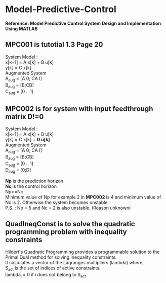 
# Model-Predictive-Control
 **Reference: Model Predictive Control System Design and Implementation Using MATLAB**

## MPC001 is tutotial 1.3 Page 20 <br/>
System Model : <br/>
x[k+1] = A x[k] + B u[k] <br/>
y[k] = C x[k] <br/>
Augmented System <br/>
A<sub>aug</sub> = [A 0; CA I]  <br/>
B<sub>aug</sub> = [B;CB] <br/>
C<sub>aug</sub> = [0 .. 1] <br/>

## MPC002 is for system with input feedthrough matrix D!=0
System Model : <br/>
x[k+1] = A x[k] + B u[k] <br/>
y[k] = C x[k] + **D u[k]** <br/>
Augmented System <br/>
A<sub>aug</sub> = [A 0; CA I]  <br/>
B<sub>aug</sub> = [B;CB] <br/>
C<sub>aug</sub> = [0 .. 1] <br/>
D<sub>aug</sub> = [0;D]

**Np** is the prediction horizon <br/>
**Nc** is the control horizon <br/>
Np>=Nc<br/>
Minimum value of Np for example 2 in **MPC002** is 4 and minimum value of Nc is 2. Otherwise the system becomes unstable. <br/>
P.S. : Np = 5 and Nc = 2 is also unstable. (Reason unknown)

## QuadIneqConst is to solve the quadratic programming problem with inequality constraints
Hildert's Quadratic Programming provides a programmable solution to the Primal Dual method for solving inequality constraints. <br/>
It calculates a vector of the Lagranges multipliers (lambda) where, <br/>
S<sub>act</sub> is the set of indices of active constraints. <br/>
lambda<sub>i</sub> = 0 if i does not belong to S<sub>act</sub> <br/> 
                   
